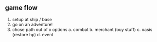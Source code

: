 ## game flow

1. setup at ship / base
2. go on an adventure!
3. chose path out of x options
   a. combat
   b. merchant (buy stuff)
   c. oasis (restore hp)
   d. event
